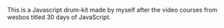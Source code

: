 This is a Javascript drum-kit made by myself after the video courses from wesbos titled 30 days of JavaScript.
